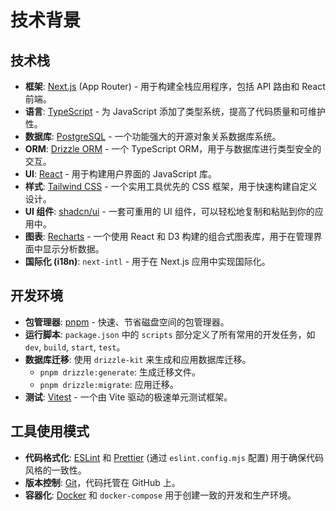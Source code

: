 # 技术背景

## 技术栈

- **框架**: [Next.js](https.nextjs.org/) (App Router) - 用于构建全栈应用程序，包括 API 路由和 React 前端。
- **语言**: [TypeScript](https://www.typescriptlang.org/) - 为 JavaScript 添加了类型系统，提高了代码质量和可维护性。
- **数据库**: [PostgreSQL](https://www.postgresql.org/) - 一个功能强大的开源对象关系数据库系统。
- **ORM**: [Drizzle ORM](https://orm.drizzle.team/) - 一个 TypeScript ORM，用于与数据库进行类型安全的交互。
- **UI**: [React](https://react.dev/) - 用于构建用户界面的 JavaScript 库。
- **样式**: [Tailwind CSS](https://tailwindcss.com/) - 一个实用工具优先的 CSS 框架，用于快速构建自定义设计。
- **UI 组件**: [shadcn/ui](https://ui.shadcn.com/) - 一套可重用的 UI 组件，可以轻松地复制和粘贴到你的应用中。
- **图表**: [Recharts](https://recharts.org/) - 一个使用 React 和 D3 构建的组合式图表库，用于在管理界面中显示分析数据。
- **国际化 (i18n)**: `next-intl` - 用于在 Next.js 应用中实现国际化。

## 开发环境

- **包管理器**: [pnpm](https://pnpm.io/) - 快速、节省磁盘空间的包管理器。
- **运行脚本**: `package.json` 中的 `scripts` 部分定义了所有常用的开发任务，如 `dev`, `build`, `start`, `test`。
- **数据库迁移**: 使用 `drizzle-kit` 来生成和应用数据库迁移。
  - `pnpm drizzle:generate`: 生成迁移文件。
  - `pnpm drizzle:migrate`: 应用迁移。
- **测试**: [Vitest](https.vitest.dev/) - 一个由 Vite 驱动的极速单元测试框架。

## 工具使用模式

- **代码格式化**: [ESLint](https://eslint.org/) 和 [Prettier](https://prettier.io/) (通过 `eslint.config.mjs` 配置) 用于确保代码风格的一致性。
- **版本控制**: [Git](https://git-scm.com/)，代码托管在 GitHub 上。
- **容器化**: [Docker](https://www.docker.com/) 和 `docker-compose` 用于创建一致的开发和生产环境。
